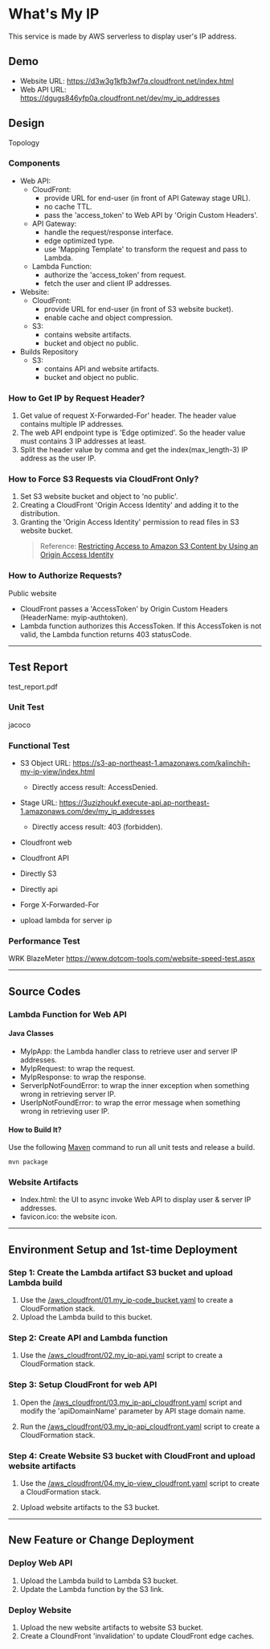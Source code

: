 # What's My IP

This service is made by AWS serverless to display user's IP address.

## Demo

- Website URL: https://d3w3g1kfb3wf7q.cloudfront.net/index.html
- Web API URL: https://dgugs846yfp0a.cloudfront.net/dev/my_ip_addresses

## Design

Topology

### Components

- Web API:
  - CloudFront:
    - provide URL for end-user (in front of API Gateway stage URL).
    - no cache TTL.
    - pass the 'access_token' to Web API by 'Origin Custom Headers'.
  - API Gateway:
    - handle the request/response interface.
    - edge optimized type.
    - use 'Mapping Template' to transform the request and pass to Lambda.
  - Lambda Function:
    - authorize the 'access_token' from request.
    - fetch the user and client IP addresses.
- Website:
  - CloudFront:
    - provide URL for end-user (in front of S3 website bucket).
    - enable cache and object compression.
  - S3:
    - contains website artifacts.
    - bucket and object no public.
- Builds Repository
  - S3:
    - contains API and website artifacts.
    - bucket and object no public.

### How to Get IP by Request Header?

1. Get value of request X-Forwarded-For' header. The header value contains multiple IP addresses.
2. The web API endpoint type is 'Edge optimized'. So the header value must contains 3 IP addresses at least.
3. Split the header value by comma and get the index(max_length-3) IP address as the user IP.

### How to Force S3 Requests via CloudFront Only?

1. Set S3 website bucket and object to 'no public'.
2. Creating a CloudFront 'Origin Access Identity' and adding it to the distribution.
3. Granting the 'Origin Access Identity' permission to read files in S3 website bucket.
   > Reference: [Restricting Access to Amazon S3 Content by Using an Origin Access Identity](https://docs.aws.amazon.com/en_us/AmazonCloudFront/latest/DeveloperGuide/private-content-restricting-access-to-s3.html)

### How to Authorize Requests?

Public website

- CloudFront passes a 'AccessToken' by Origin Custom Headers (HeaderName: myip-authtoken).
- Lambda function authorizes this AccessToken. If this AccessToken is not valid, the Lambda function returns 403 statusCode.

---

## Test Report

test_report.pdf

### Unit Test

jacoco

### Functional Test

- S3 Object URL: https://s3-ap-northeast-1.amazonaws.com/kalinchih-my-ip-view/index.html

  - Directly access result: AccessDenied.

- Stage URL: https://3uzizhoukf.execute-api.ap-northeast-1.amazonaws.com/dev/my_ip_addresses

  - Directly access result: 403 (forbidden).

- Cloudfront web
- Cloudfront API
- Directly S3
- Directly api
- Forge X-Forwarded-For
- upload lambda for server ip

### Performance Test

WRK
BlazeMeter
https://www.dotcom-tools.com/website-speed-test.aspx

---

## Source Codes

### Lambda Function for Web API

#### Java Classes

- MyIpApp: the Lambda handler class to retrieve user and server IP addresses.
- MyIpRequest: to wrap the request.
- MyIpResponse: to wrap the response.
- ServerIpNotFoundError: to wrap the inner exception when something wrong in retrieving server IP.
- UserIpNotFoundError: to wrap the error message when something wrong in retrieving user IP.

#### How to Build It?

Use the following [Maven](https://maven.apache.org/) command to run all unit tests and release a build.

```
mvn package
```

### Website Artifacts

- Index.html: the UI to async invoke Web API to display user & server IP addresses.
- favicon.ico: the website icon.

---

## Environment Setup and 1st-time Deployment

### Step 1: Create the Lambda artifact S3 bucket and upload Lambda build

1. Use the [/aws_cloudfront/01.my_ip-code_bucket.yaml](aws_cloudfront/01.my_ip-code_bucket.yaml) to create a CloudFormation stack.
2. Upload the Lambda build to this bucket.

### Step 2: Create API and Lambda function

1. Use the [/aws_cloudfront/02.my_ip-api.yaml](aws_cloudfront/02.my_ip-api.yaml) script to create a CloudFormation stack.

### Step 3: Setup CloudFront for web API

1. Open the [/aws_cloudfront/03.my_ip-api_cloudfront.yaml](aws_cloudfront/03.my_ip-api_cloudfront.yaml) script and modify the 'apiDomainName' parameter by API stage domain name.

2. Run the [/aws_cloudfront/03.my_ip-api_cloudfront.yaml](aws_cloudfront/03.my_ip-api_cloudfront.yaml) script to create a CloudFormation stack.

### Step 4: Create Website S3 bucket with CloudFront and upload website artifacts

1. Use the [/aws_cloudfront/04.my_ip-view_cloudfront.yaml](aws_cloudfront/04.my_ip-view_cloudfront.yaml) script to create a CloudFormation stack.

2. Upload website artifacts to the S3 bucket.

---

## New Feature or Change Deployment

### Deploy Web API

1. Upload the Lambda build to Lambda S3 bucket.
2. Update the Lambda function by the S3 link.

### Deploy Website

1. Upload the new website artifacts to website S3 bucket.
2. Create a CloundFront 'invalidation' to update CloudFront edge caches.
